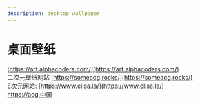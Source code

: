 ```yaml
---
description: desktop wallpaper
---
```


# 桌面壁纸

[https://art.alphacoders.com/](https://art.alphacoders.com/)  
二次元壁纸网站 [https://someacg.rocks/](https://someacg.rocks/)  
E次元网站: [https://www.elisa.la/](https://www.elisa.la/)  
https://acg.中国

